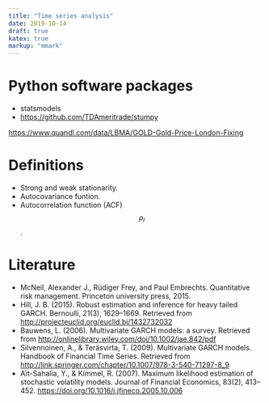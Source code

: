 ```yaml
---
title: "Time series analysis"
date: 2019-10-14
draft: true
katex: true
markup: "mmark"
---
```


# Python software packages

* statsmodels
* https://github.com/TDAmeritrade/stumpy

https://www.quandl.com/data/LBMA/GOLD-Gold-Price-London-Fixing

# Definitions

* Strong and weak stationarity.
* Autocovariance funtion.
* Autocorrelation function (ACF) $$\rho_l$$. 

# Literature

* McNeil, Alexander J., Rüdiger Frey, and Paul Embrechts. Quantitative risk management. Princeton university press, 2015.
* Hill, J. B. (2015). Robust estimation and inference for heavy tailed GARCH. Bernoulli, 21(3), 1629–1669. Retrieved from http://projecteuclid.org/euclid.bj/1432732032
* Bauwens, L. (2006). Multivariate GARCH models: a survey. Retrieved from http://onlinelibrary.wiley.com/doi/10.1002/jae.842/pdf
* Silvennoinen, A., & Teräsvirta, T. (2009). Multivariate GARCH models. Handbook of Financial Time Series. Retrieved from http://link.springer.com/chapter/10.1007/978-3-540-71297-8_9
* Aït-Sahalia, Y., & Kimmel, R. (2007). Maximum likelihood estimation of stochastic volatility models. Journal of Financial Economics, 83(2), 413–452. https://doi.org/10.1016/j.jfineco.2005.10.006

